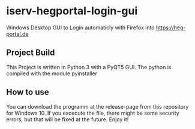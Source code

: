 # iserv-hegportal-login-gui
Windows Desktop GUI to Login automaticly with Firefox into https://heg-portal.de

## Project Build
This Project is written in Python 3 with a PyQT5 GUI. The python is compiled with the module pyinstaller

## How to use
You can download the programm at the release-page from this repository for Windows 10. If you excecute the file, there might be some security errors, but that will be fixed at the future. Enjoy it!
